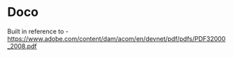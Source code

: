 # Doco

Built in reference to - https://www.adobe.com/content/dam/acom/en/devnet/pdf/pdfs/PDF32000_2008.pdf